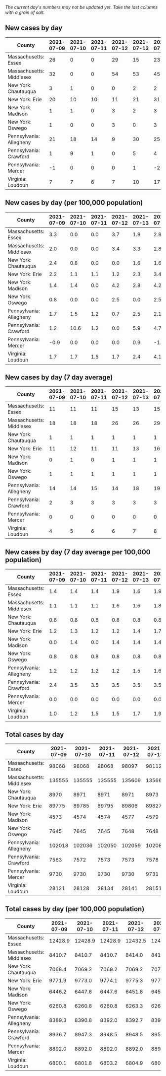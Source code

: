 _The current day's numbers may not be updated yet. Take the last columns with a grain of salt._
## New cases by day

| County | 2021-07-09 | 2021-07-10 | 2021-07-11 | 2021-07-12 | 2021-07-13 | 2021-07-14 | 2021-07-15 |
| --- | --- | --- | --- | --- | --- | --- | --- |
| Massachusetts: Essex | 26 | 0 | 0 | 29 | 15 | 23 | 25 |
| Massachusetts: Middlesex | 32 | 0 | 0 | 54 | 53 | 45 | 38 |
| New York: Chautauqua | 3 | 1 | 0 | 0 | 2 | 2 | 0 |
| New York: Erie | 20 | 10 | 10 | 11 | 21 | 31 | 24 |
| New York: Madison | 1 | 1 | 0 | 3 | 2 | 3 | 2 |
| New York: Oswego | 1 | 0 | 0 | 3 | 0 | 3 | 2 |
| Pennsylvania: Allegheny | 21 | 18 | 14 | 9 | 30 | 25 | 36 |
| Pennsylvania: Crawford | 1 | 9 | 1 | 0 | 5 | 4 | 6 |
| Pennsylvania: Mercer | -1 | 0 | 0 | 0 | 1 | -2 | 1 |
| Virginia: Loudoun | 7 | 7 | 6 | 7 | 10 | 17 | 20 |

## New cases by day (per 100,000 population)

| County | 2021-07-09 | 2021-07-10 | 2021-07-11 | 2021-07-12 | 2021-07-13 | 2021-07-14 | 2021-07-15 |
| --- | --- | --- | --- | --- | --- | --- | --- |
| Massachusetts: Essex | 3.3 | 0.0 | 0.0 | 3.7 | 1.9 | 2.9 | 3.2 |
| Massachusetts: Middlesex | 2.0 | 0.0 | 0.0 | 3.4 | 3.3 | 2.8 | 2.4 |
| New York: Chautauqua | 2.4 | 0.8 | 0.0 | 0.0 | 1.6 | 1.6 | 0.0 |
| New York: Erie | 2.2 | 1.1 | 1.1 | 1.2 | 2.3 | 3.4 | 2.6 |
| New York: Madison | 1.4 | 1.4 | 0.0 | 4.2 | 2.8 | 4.2 | 2.8 |
| New York: Oswego | 0.8 | 0.0 | 0.0 | 2.5 | 0.0 | 2.5 | 1.6 |
| Pennsylvania: Allegheny | 1.7 | 1.5 | 1.2 | 0.7 | 2.5 | 2.1 | 3.0 |
| Pennsylvania: Crawford | 1.2 | 10.6 | 1.2 | 0.0 | 5.9 | 4.7 | 7.1 |
| Pennsylvania: Mercer | -0.9 | 0.0 | 0.0 | 0.0 | 0.9 | -1.8 | 0.9 |
| Virginia: Loudoun | 1.7 | 1.7 | 1.5 | 1.7 | 2.4 | 4.1 | 4.8 |

## New cases by day (7 day average)

| County | 2021-07-09 | 2021-07-10 | 2021-07-11 | 2021-07-12 | 2021-07-13 | 2021-07-14 | 2021-07-15 |
| --- | --- | --- | --- | --- | --- | --- | --- |
| Massachusetts: Essex | 11 | 11 | 11 | 15 | 13 | 15 | 17 |
| Massachusetts: Middlesex | 18 | 18 | 18 | 26 | 26 | 29 | 32 |
| New York: Chautauqua | 1 | 1 | 1 | 1 | 1 | 1 | 1 |
| New York: Erie | 11 | 12 | 11 | 11 | 13 | 16 | 18 |
| New York: Madison | 0 | 1 | 0 | 1 | 1 | 1 | 2 |
| New York: Oswego | 1 | 1 | 1 | 1 | 1 | 1 | 1 |
| Pennsylvania: Allegheny | 14 | 14 | 15 | 14 | 18 | 19 | 22 |
| Pennsylvania: Crawford | 2 | 3 | 3 | 3 | 3 | 3 | 4 |
| Pennsylvania: Mercer | 0 | 0 | 0 | 0 | 0 | 0 | 0 |
| Virginia: Loudoun | 4 | 5 | 6 | 6 | 7 | 8 | 11 |

## New cases by day (7 day average per 100,000 population)

| County | 2021-07-09 | 2021-07-10 | 2021-07-11 | 2021-07-12 | 2021-07-13 | 2021-07-14 | 2021-07-15 |
| --- | --- | --- | --- | --- | --- | --- | --- |
| Massachusetts: Essex | 1.4 | 1.4 | 1.4 | 1.9 | 1.6 | 1.9 | 2.2 |
| Massachusetts: Middlesex | 1.1 | 1.1 | 1.1 | 1.6 | 1.6 | 1.8 | 2.0 |
| New York: Chautauqua | 0.8 | 0.8 | 0.8 | 0.8 | 0.8 | 0.8 | 0.8 |
| New York: Erie | 1.2 | 1.3 | 1.2 | 1.2 | 1.4 | 1.7 | 2.0 |
| New York: Madison | 0.0 | 1.4 | 0.0 | 1.4 | 1.4 | 1.4 | 2.8 |
| New York: Oswego | 0.8 | 0.8 | 0.8 | 0.8 | 0.8 | 0.8 | 0.8 |
| Pennsylvania: Allegheny | 1.2 | 1.2 | 1.2 | 1.2 | 1.5 | 1.6 | 1.8 |
| Pennsylvania: Crawford | 2.4 | 3.5 | 3.5 | 3.5 | 3.5 | 3.5 | 4.7 |
| Pennsylvania: Mercer | 0.0 | 0.0 | 0.0 | 0.0 | 0.0 | 0.0 | 0.0 |
| Virginia: Loudoun | 1.0 | 1.2 | 1.5 | 1.5 | 1.7 | 1.9 | 2.7 |

## Total cases by day

| County | 2021-07-09 | 2021-07-10 | 2021-07-11 | 2021-07-12 | 2021-07-13 | 2021-07-14 | 2021-07-15 |
| --- | --- | --- | --- | --- | --- | --- | --- |
| Massachusetts: Essex | 98068 | 98068 | 98068 | 98097 | 98112 | 98135 | 98160 |
| Massachusetts: Middlesex | 135555 | 135555 | 135555 | 135609 | 135662 | 135707 | 135745 |
| New York: Chautauqua | 8970 | 8971 | 8971 | 8971 | 8973 | 8975 | 8975 |
| New York: Erie | 89775 | 89785 | 89795 | 89806 | 89827 | 89858 | 89882 |
| New York: Madison | 4573 | 4574 | 4574 | 4577 | 4579 | 4582 | 4584 |
| New York: Oswego | 7645 | 7645 | 7645 | 7648 | 7648 | 7651 | 7653 |
| Pennsylvania: Allegheny | 102018 | 102036 | 102050 | 102059 | 102089 | 102114 | 102150 |
| Pennsylvania: Crawford | 7563 | 7572 | 7573 | 7573 | 7578 | 7582 | 7588 |
| Pennsylvania: Mercer | 9730 | 9730 | 9730 | 9730 | 9731 | 9729 | 9730 |
| Virginia: Loudoun | 28121 | 28128 | 28134 | 28141 | 28151 | 28168 | 28188 |

## Total cases by day (per 100,000 population)

| County | 2021-07-09 | 2021-07-10 | 2021-07-11 | 2021-07-12 | 2021-07-13 | 2021-07-14 | 2021-07-15 |
| --- | --- | --- | --- | --- | --- | --- | --- |
| Massachusetts: Essex | 12428.9 | 12428.9 | 12428.9 | 12432.5 | 12434.4 | 12437.4 | 12440.5 |
| Massachusetts: Middlesex | 8410.7 | 8410.7 | 8410.7 | 8414.0 | 8417.3 | 8420.1 | 8422.5 |
| New York: Chautauqua | 7068.4 | 7069.2 | 7069.2 | 7069.2 | 7070.8 | 7072.3 | 7072.3 |
| New York: Erie | 9771.9 | 9773.0 | 9774.1 | 9775.3 | 9777.6 | 9781.0 | 9783.6 |
| New York: Madison | 6446.2 | 6447.6 | 6447.6 | 6451.8 | 6454.7 | 6458.9 | 6461.7 |
| New York: Oswego | 6260.8 | 6260.8 | 6260.8 | 6263.3 | 6263.3 | 6265.7 | 6267.4 |
| Pennsylvania: Allegheny | 8389.3 | 8390.8 | 8392.0 | 8392.7 | 8395.2 | 8397.2 | 8400.2 |
| Pennsylvania: Crawford | 8936.7 | 8947.3 | 8948.5 | 8948.5 | 8954.4 | 8959.1 | 8966.2 |
| Pennsylvania: Mercer | 8892.0 | 8892.0 | 8892.0 | 8892.0 | 8892.9 | 8891.1 | 8892.0 |
| Virginia: Loudoun | 6800.1 | 6801.8 | 6803.2 | 6804.9 | 6807.3 | 6811.4 | 6816.3 |
